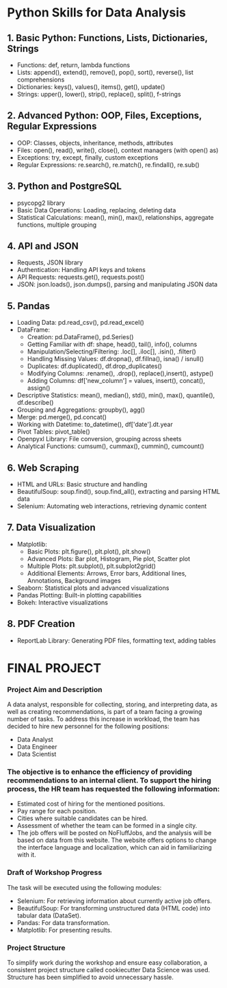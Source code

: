 # Python Skills for Data Analysis

## 1. Basic Python: Functions, Lists, Dictionaries, Strings
- Functions: def, return, lambda functions
- Lists: append(), extend(), remove(), pop(), sort(), reverse(), list comprehensions
- Dictionaries: keys(), values(), items(), get(), update()
- Strings: upper(), lower(), strip(), replace(), split(), f-strings

## 2. Advanced Python: OOP, Files, Exceptions, Regular Expressions
- OOP: Classes, objects, inheritance, methods, attributes
- Files: open(), read(), write(), close(), context managers (with open() as)
- Exceptions: try, except, finally, custom exceptions
- Regular Expressions: re.search(), re.match(), re.findall(), re.sub()

## 3. Python and PostgreSQL
- psycopg2 library
- Basic Data Operations: Loading, replacing, deleting data
- Statistical Calculations: mean(), min(), max(), relationships, aggregate functions, multiple grouping

## 4. API and JSON
- Requests, JSON library
- Authentication: Handling API keys and tokens
- API Requests: requests.get(), requests.post()
- JSON: json.loads(), json.dumps(), parsing and manipulating JSON data

## 5. Pandas
- Loading Data: pd.read_csv(), pd.read_excel()
- DataFrame:
  - Creation: pd.DataFrame(), pd.Series()
  - Getting Familiar with df: shape, head(), tail(), info(), columns
  - Manipulation/Selecting/Filtering: .loc[], .iloc[], .isin(), .filter()
  - Handling Missing Values: df.dropna(), df.fillna(), isna() / isnull()
  - Duplicates: df.duplicated(), df.drop_duplicates()
  - Modifying Columns: .rename(), .drop(), replace(),insert(), astype()
  - Adding Columns: df['new_column'] = values, insert(), concat(), assign()
- Descriptive Statistics: mean(), median(), std(), min(), max(), quantile(), df.describe()
- Grouping and Aggregations: groupby(), agg()
- Merge: pd.merge(), pd.concat()
- Working with Datetime: to_datetime(), df['date'].dt.year
- Pivot Tables: pivot_table()
- Openpyxl Library: File conversion, grouping across sheets
- Analytical Functions: cumsum(), cummax(), cummin(), cumcount()

## 6. Web Scraping
- HTML and URLs: Basic structure and handling
- BeautifulSoup: soup.find(), soup.find_all(), extracting and parsing HTML data
- Selenium: Automating web interactions, retrieving dynamic content

## 7. Data Visualization
- Matplotlib:
  - Basic Plots: plt.figure(), plt.plot(), plt.show()
  - Advanced Plots: Bar plot, Histogram, Pie plot, Scatter plot
  - Multiple Plots: plt.subplot(), plt.subplot2grid()
  - Additional Elements: Arrows, Error bars, Additional lines, Annotations, Background images
- Seaborn: Statistical plots and advanced visualizations
- Pandas Plotting: Built-in plotting capabilities
- Bokeh: Interactive visualizations

## 8. PDF Creation
- ReportLab Library: Generating PDF files, formatting text, adding tables


# FINAL PROJECT

### Project Aim and Description
A data analyst, responsible for collecting, storing, and interpreting data, as well as creating recommendations, is part of a team facing a growing number of tasks. To address this increase in workload, the team has decided to hire new personnel for the following positions:
- Data Analyst
- Data Engineer
- Data Scientist

### The objective is to enhance the efficiency of providing recommendations to an internal client. To support the hiring process, the HR team has requested the following information:
- Estimated cost of hiring for the mentioned positions.
- Pay range for each position.
- Cities where suitable candidates can be hired.
- Assessment of whether the team can be formed in a single city.
- The job offers will be posted on NoFluffJobs, and the analysis will be based on data from this website. The website offers options to change the interface language and localization, which can aid in familiarizing with it.

### Draft of Workshop Progress
The task will be executed using the following modules:
- Selenium: For retrieving information about currently active job offers.
- BeautifulSoup: For transforming unstructured data (HTML code) into tabular data (DataSet).
- Pandas: For data transformation.
- Matplotlib: For presenting results.

### Project Structure
To simplify work during the workshop and ensure easy collaboration, a consistent project structure called cookiecutter Data Science was used. Structure has been simplified to avoid unnecessary hassle.
